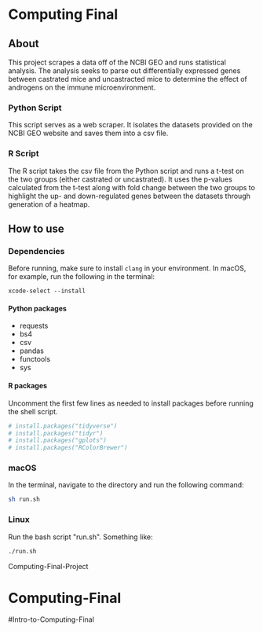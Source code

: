# Computing Final

## About
This project scrapes a data off of the NCBI GEO and runs statistical analysis. The analysis seeks to parse out differentially expressed genes between castrated mice and uncastracted mice to determine the effect of androgens on the immune microenvironment. 

### Python Script
This script serves as a web scraper. It isolates the datasets provided on the NCBI GEO website and saves them into a csv file. 

### R Script 
The R script takes the csv file from the Python script and runs a t-test on the two groups (either castrated or uncastrated). It uses the p-values calculated from the t-test along with fold change between the two groups to highlight the up- and down-regulated genes between the datasets through generation of a heatmap. 

## How to use

### Dependencies
Before running, make sure to install `clang` in your environment. 
In macOS, for example, run the following in the terminal:
```
xcode-select --install
```
#### Python packages
* requests
* bs4
* csv
* pandas
* functools
* sys

#### R packages
Uncomment the first few lines as needed to install packages before running the shell script. 
```R
# install.packages("tidyverse")
# install.packages("tidyr")
# install.packages("gplots")    
# install.packages("RColorBrewer")
```

### macOS
In the terminal, navigate to the directory and run the following command:
```bash
sh run.sh
```

### Linux
Run the bash script "run.sh". Something like:
```bash
./run.sh
```


 Computing-Final-Project
# Computing-Final
#Intro-to-Computing-Final
